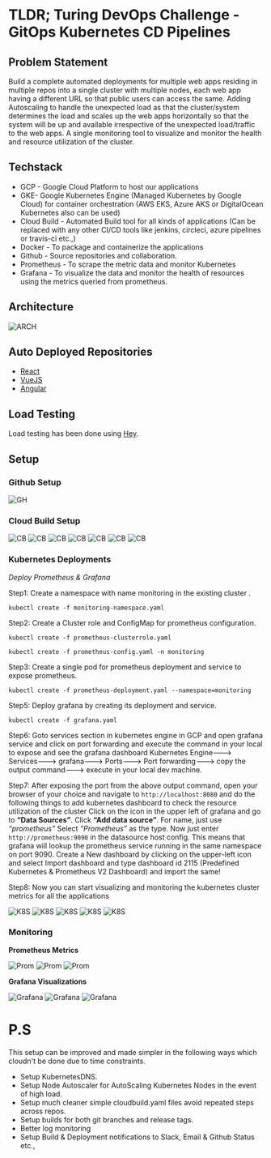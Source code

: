 # TLDR; Turing DevOps Challenge - GitOps Kubernetes CD Pipelines

## Problem Statement
Build a complete automated deployments for multiple web apps residing in multiple repos into a single cluster with multiple nodes, each web app having a different URL so that public users can access the same. Adding Autoscaling to handle the unexpected load as that the cluster/system determines the load and scales up the web apps horizontally so that the system will be up and available irrespective of the unexpected load/traffic to the web apps.
A single monitoring tool to visualize and monitor the health and resource utilization of the cluster. 

## Techstack
* GCP - Google Cloud Platform to host our applications
* GKE- Google Kubernetes Engine (Managed Kubernetes by Google Cloud) for container orchestration (AWS EKS, Azure AKS or DigitalOcean Kubernetes also can be used)
* Cloud Build - Automated Build tool for all kinds of applications (Can be replaced with any other CI/CD tools like jenkins, circleci, azure pipelines or travis-ci etc.,)
* Docker - To package and containerize the applications
* Github - Source repositories and collaboration.
* Prometheus - To scrape the metric data and monitor Kubernetes
* Grafana - To visualize the data and monitor the health of resources using the metrics queried from prometheus.

## Architecture

![ARCH](assets/arch.jpg)



## Auto Deployed Repositories
* [React](https://github.com/itsbalamurali/turing-react)
* [VueJS](https://github.com/itsbalamurali/turing-vue)
* [Angular](https://github.com/itsbalamurali/turing-angular)

## Load Testing

Load testing has been done using [Hey](https://github.com/rakyll/hey).

## Setup
    
### Github Setup

![GH](assets/gh.png)

### Cloud Build Setup

![CB](assets/cb1.png)
![CB](assets/cb2.png)
![CB](assets/cb3.png)
![CB](assets/cb4.png)
![CB](assets/cb5.png)
![CB](assets/cb6.png)
![CB](assets/cb7.png)


### Kubernetes Deployments

*Deploy Prometheus & Grafana*


Step1: Create a namespace with name monitoring in the existing cluster .

`kubectl create -f monitoring-namespace.yaml`

Step2: Create a Cluster role and ConfigMap for prometheus configuration.

`kubectl create -f prometheus-clusterrole.yaml`

`kubectl create -f prometheus-config.yaml -n monitoring`

Step3: Create a single pod for prometheus deployment and service to expose prometheus.

`kubectl create -f prometheus-deployment.yaml --namespace=monitoring`

Step5: Deploy grafana by creating its deployment and service.

`kubectl create -f grafana.yaml`

Step6: Goto services section in kubernetes engine in GCP and open grafana service and click on port forwarding and execute the command in your local to expose and see the grafana dashboard
Kubernetes Engine---> Services---> grafana---> Ports---> Port forwarding---> copy the output command---> execute in your local dev machine.

Step7: After exposing the port from the above output command, open your browser of your choice and navigate to `http://localhost:8080` and do the following things to add kubernetes dashboard to check the resource utilization of the cluster
Click on the icon in the upper left of grafana and go to **“Data Sources”**.
Click **“Add data source”**.
For name, just use *“prometheus”*
Select *“Prometheus”* as the type. Now just enter `http://prometheus:9090` in the datasource host config. This means that grafana will lookup the prometheus service running in the same namespace on port 9090.
Create a New dashboard by clicking on the upper-left icon and select Import dashboard and type dashboard id 2115 (Predefined Kubernetes & Prometheus V2 Dashboard) and import the same! 

Step8: Now you can start visualizing and monitoring the kubernetes cluster metrics for all the applications

![K8S](assets/k8s1.png)
![K8S](assets/k8s2.png)
![K8S](assets/k8s3.png)
![K8S](assets/k8s4.png)
![K8S](assets/k8s5.png)

### Monitoring

**Prometheus Metrics**

![Prom](assets/prom1.png)
![Prom](assets/prom2.png)
![Prom](assets/prom3.png)

**Grafana Visualizations**

![Grafana](assets/grafana1.png)
![Grafana](assets/grafana2.png)
![Grafana](assets/grafana3.png)


# P.S
This setup can be improved and made simpler in the following ways which cloudn't be done due to time constraints.

* Setup KubernetesDNS.
* Setup Node Autoscaler for AutoScaling Kubernetes Nodes in the event of high load.
* Setup much cleaner simple cloudbuild.yaml files avoid repeated steps across repos.
* Setup builds for both git branches and release tags.
* Better log monitoring
* Setup Build & Deployment notifications to Slack, Email & Github Status etc.,
